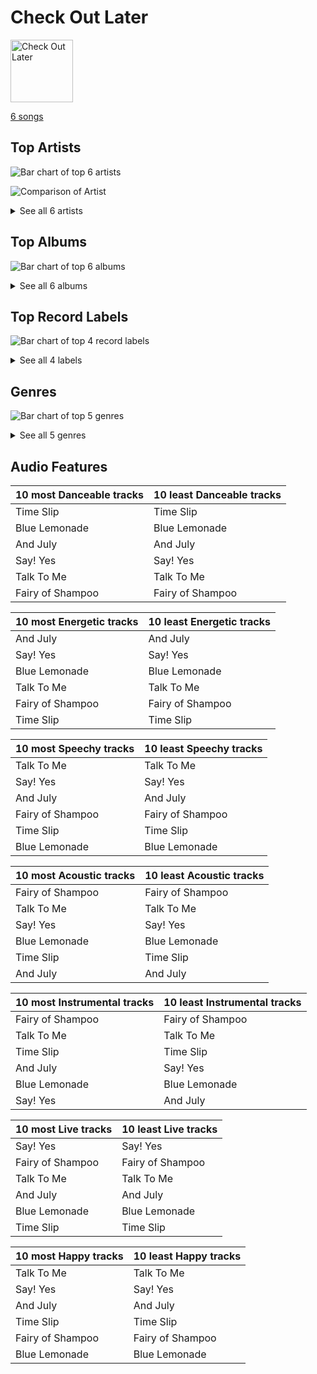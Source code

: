 # Check Out Later


<img src="https://mosaic.scdn.co/640/ab67616d0000b2736017bca98dea58ceddea77c1ab67616d0000b27371a70331062453ece06f8b79ab67616d0000b273a38af5bbda76202e9d9eb8fdab67616d0000b273b85b1b3fae4244c686929af5" alt="Check Out Later" width="100" />

[6 songs](check_out_later_tracks.md)

## Top Artists

![Bar chart of top 6 artists](../images/playlists/check_out_later/artists.png)

![Comparison of Artist](../images/playlists/check_out_later/artists_comparison.png)


<details>
<summary>See all 6 artists</summary>

|   Number of Tracks | Art                                                                                              | Artist                                 | 🔗                                                           |
|-------------------:|:-------------------------------------------------------------------------------------------------|:---------------------------------------|:------------------------------------------------------------|
|                  3 | <img src="https://i.scdn.co/image/ab6761610000e5eb5bf330a57b9dcffd8f7b2c14" alt="" width="50" /> | [Red Velvet](../artists/red_velvet.md) | [🔗](https://open.spotify.com/artist/1z4g3DjTBBZKhvAroFlhOM) |
|                  1 | <img src="https://i.scdn.co/image/ab6761610000e5eba109aeabdab7a5a5b3330df4" alt="" width="50" /> | HEIZE                                  | [🔗](https://open.spotify.com/artist/5dCvSnVduaFleCnyy98JMo) |
|                  1 | <img src="https://i.scdn.co/image/ab6761610000e5eb6f5769fc671ca8199168d3fb" alt="" width="50" /> | DEAN                                   | [🔗](https://open.spotify.com/artist/3eCd0TZrBPm2n9cDG6yWfF) |
|                  1 | <img src="https://i.scdn.co/image/ab67616d0000b2733be3a6a60408608f0d33e3bc" alt="" width="50" /> | SISTAR                                 | [🔗](https://open.spotify.com/artist/2wTLheTmMcFCA4hdY8hZJP) |
|                  1 | <img src="https://i.scdn.co/image/ab67616d0000b273a0c7eeb314e52270af39920d" alt="" width="50" /> | dj friz                                | [🔗](https://open.spotify.com/artist/0js3wKXyi7RL11sfOykRt1) |
|                  1 | <img src="https://i.scdn.co/image/ab6761610000e5eb63329d77582c519154674fd7" alt="" width="50" /> | TOMORROW X TOGETHER                    | [🔗](https://open.spotify.com/artist/0ghlgldX5Dd6720Q3qFyQB) |

</details>


## Top Albums

![Bar chart of top 6 albums](../images/playlists/check_out_later/albums.png)


<details>
<summary>See all 6 albums</summary>

|   Number of Tracks | Art                                                                                              | Album                            | 🔗                                                          |
|-------------------:|:-------------------------------------------------------------------------------------------------|:---------------------------------|:-----------------------------------------------------------|
|                  1 | <img src="https://i.scdn.co/image/ab67616d0000b27371a70331062453ece06f8b79" alt="" width="50" /> | The Red - The 1st Album          | [🔗](https://open.spotify.com/album/6YL9J0E6PGtYzkhyMxnmXd) |
|                  1 | <img src="https://i.scdn.co/image/ab67616d0000b273b85b1b3fae4244c686929af5" alt="" width="50" /> | The Dream Chapter: ETERNITY      | [🔗](https://open.spotify.com/album/4jTVGyo4fSSFniFPbfr0bW) |
|                  1 | <img src="https://i.scdn.co/image/ab67616d0000b2736017bca98dea58ceddea77c1" alt="" width="50" /> | Summer Magic - Summer Mini Album | [🔗](https://open.spotify.com/album/5zWa1ZEUBctbKqvwXbFawo) |
|                  1 | <img src="https://i.scdn.co/image/ab67616d0000b273a38af5bbda76202e9d9eb8fd" alt="" width="50" /> | Rookie - The 4th Mini Album      | [🔗](https://open.spotify.com/album/5Bg49LEfyoZzKpQsEwRCtI) |
|                  1 | <img src="https://i.scdn.co/image/ab67616d0000b2734be0f7bf49f6b31c3dfc42ae" alt="" width="50" /> | INSANE LOVE                      | [🔗](https://open.spotify.com/album/4Yz1WY6PlJepdbnl4m72b8) |
|                  1 | <img src="https://i.scdn.co/image/ab67616d0000b2737f22ff3c2da84dfc06101e23" alt="" width="50" /> | And July                         | [🔗](https://open.spotify.com/album/3xUWeFeLn6m3NXKr0FlT3E) |

</details>


## Top Record Labels

![Bar chart of top 4 record labels](../images/playlists/check_out_later/labels.png)


<details>
<summary>See all 4 labels</summary>

|   Number of Tracks | Label                                                           |
|-------------------:|:----------------------------------------------------------------|
|                  3 | [SM Entertainment](../labels/sm_entertainment.md)               |
|                  1 | [Starship Entertainment](../labels/starship_entertainment.md)   |
|                  1 | [Republic Records](../labels/republic_records.md)               |
|                  1 | [Genie Music Corporation](../labels/genie_music_corporation.md) |

</details>


## Genres

![Bar chart of top 5 genres](../images/playlists/check_out_later/genres.png)


<details>
<summary>See all 5 genres</summary>

|   Number of Tracks | Genre                                             |
|-------------------:|:--------------------------------------------------|
|                  6 | [k-pop](../genres/k_pop.md)                       |
|                  4 | [k-pop girl group](../genres/k_pop_girl_group.md) |
|                  1 | korean r&b                                        |
|                  1 | korean pop                                        |
|                  1 | [k-pop boy group](../genres/k_pop_boy_group.md)   |

</details>


## Audio Features

| 10 most Danceable tracks   | 10 least Danceable tracks   |
|:---------------------------|:----------------------------|
| Time Slip                  | Time Slip                   |
| Blue Lemonade              | Blue Lemonade               |
| And July                   | And July                    |
| Say! Yes                   | Say! Yes                    |
| Talk To Me                 | Talk To Me                  |
| Fairy of Shampoo           | Fairy of Shampoo            |

| 10 most Energetic tracks   | 10 least Energetic tracks   |
|:---------------------------|:----------------------------|
| And July                   | And July                    |
| Say! Yes                   | Say! Yes                    |
| Blue Lemonade              | Blue Lemonade               |
| Talk To Me                 | Talk To Me                  |
| Fairy of Shampoo           | Fairy of Shampoo            |
| Time Slip                  | Time Slip                   |

| 10 most Speechy tracks   | 10 least Speechy tracks   |
|:-------------------------|:--------------------------|
| Talk To Me               | Talk To Me                |
| Say! Yes                 | Say! Yes                  |
| And July                 | And July                  |
| Fairy of Shampoo         | Fairy of Shampoo          |
| Time Slip                | Time Slip                 |
| Blue Lemonade            | Blue Lemonade             |

| 10 most Acoustic tracks   | 10 least Acoustic tracks   |
|:--------------------------|:---------------------------|
| Fairy of Shampoo          | Fairy of Shampoo           |
| Talk To Me                | Talk To Me                 |
| Say! Yes                  | Say! Yes                   |
| Blue Lemonade             | Blue Lemonade              |
| Time Slip                 | Time Slip                  |
| And July                  | And July                   |

| 10 most Instrumental tracks   | 10 least Instrumental tracks   |
|:------------------------------|:-------------------------------|
| Fairy of Shampoo              | Fairy of Shampoo               |
| Talk To Me                    | Talk To Me                     |
| Time Slip                     | Time Slip                      |
| And July                      | Say! Yes                       |
| Blue Lemonade                 | Blue Lemonade                  |
| Say! Yes                      | And July                       |

| 10 most Live tracks   | 10 least Live tracks   |
|:----------------------|:-----------------------|
| Say! Yes              | Say! Yes               |
| Fairy of Shampoo      | Fairy of Shampoo       |
| Talk To Me            | Talk To Me             |
| And July              | And July               |
| Blue Lemonade         | Blue Lemonade          |
| Time Slip             | Time Slip              |

| 10 most Happy tracks   | 10 least Happy tracks   |
|:-----------------------|:------------------------|
| Talk To Me             | Talk To Me              |
| Say! Yes               | Say! Yes                |
| And July               | And July                |
| Time Slip              | Time Slip               |
| Fairy of Shampoo       | Fairy of Shampoo        |
| Blue Lemonade          | Blue Lemonade           |
